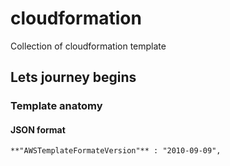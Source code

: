 # cloudformation
Collection of cloudformation template 

## Lets journey begins

### Template anatomy

#### JSON format
```
**"AWSTemplateFormateVersion"** : "2010-09-09",
```